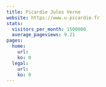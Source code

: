 ```yaml
---
title: Picardie Jules Verne
website: https://www.u-picardie.fr
stats:
  visitors_per_month: 1500000
  average_pageviews: 9.21
pages:
  home: 
    url: 
    ko: 0
  legal: 
    url: 
    ko: 0
---
```

